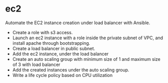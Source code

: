 # ec2
Automate the EC2 instance creation under load balancer with Ansible.
- Create a role with s3 access.
- Launch an ec2 instance with a role inside the private subnet of VPC, and install apache
through bootstrapping.
- Create a load balancer in public subnet.
- Add the ec2 instance, under the load balancer
- Create an auto scaling group with minimum size of 1 and maximum size of 3 with load balancer
- Add the created instances under the auto scaling group.
- Write a life cycle policy based on CPU utilization
